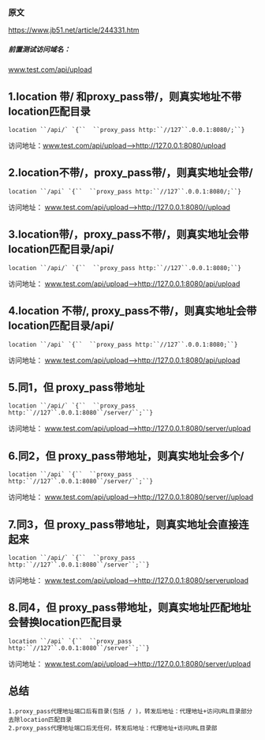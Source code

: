 ### 原文

https://www.jb51.net/article/244331.htm


##### 前置测试访问域名：
www.test.com/api/upload


## 1.location 带/ 和proxy_pass带/，则真实地址不带location匹配目录

```
location ``/api/` `{``  ``proxy_pass http:``//127``.0.0.1:8080/;``}
```

访问地址：www.test.com/api/upload-->http://127.0.0.1:8080/upload



## 2.location不带/，proxy_pass带/，则真实地址会带/

```
location ``/api` `{``  ``proxy_pass http:``//127``.0.0.1:8080/;``}
```

访问地址： www.test.com/api/upload-->http://127.0.0.1:8080//upload



## 3.location带/，proxy_pass不带/，则真实地址会带location匹配目录/api/

```
location ``/api/` `{``  ``proxy_pass http:``//127``.0.0.1:8080;``}
```

访问地址： www.test.com/api/upload-->http://127.0.0.1:8080/api/upload



## 4.location 不带/, proxy_pass不带/，则真实地址会带location匹配目录/api/

```
location ``/api` `{``  ``proxy_pass http:``//127``.0.0.1:8080;``}
```

访问地址： www.test.com/api/upload-->http://127.0.0.1:8080/api/upload



## 5.同1，但 proxy_pass带地址

```
location ``/api/` `{``  ``proxy_pass http:``//127``.0.0.1:8080``/server/``;``}
```

访问地址： www.test.com/api/upload-->http://127.0.0.1:8080/server/upload



## 6.同2，但 proxy_pass带地址，则真实地址会多个/

```
location ``/api` `{``  ``proxy_pass http:``//127``.0.0.1:8080``/server/``;``}
```

访问地址： www.test.com/api/upload-->http://127.0.0.1:8080/server//upload



## 7.同3，但 proxy_pass带地址，则真实地址会直接连起来

```
location ``/api/` `{``  ``proxy_pass http:``//127``.0.0.1:8080``/server``;``}
```

访问地址： www.test.com/api/upload-->http://127.0.0.1:8080/serverupload



## 8.同4，但 proxy_pass带地址，则真实地址匹配地址会替换location匹配目录

```
location ``/api` `{``  ``proxy_pass http:``//127``.0.0.1:8080``/server``;``}
```

访问地址： www.test.com/api/upload-->http://127.0.0.1:8080/server/upload



## 总结
```
1.proxy_pass代理地址端口后有目录(包括 / )，转发后地址：代理地址+访问URL目录部分去除location匹配目录 
2.proxy_pass代理地址端口后无任何，转发后地址：代理地址+访问URL目录部
```

